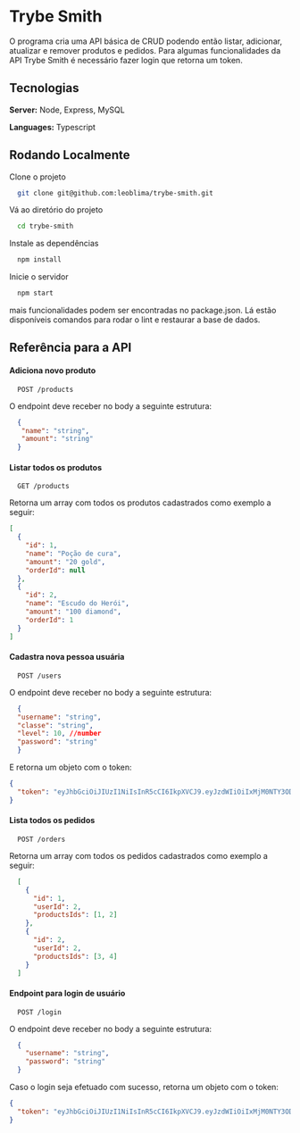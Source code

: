 
# Trybe Smith

O programa cria uma API básica de CRUD podendo então listar, adicionar, atualizar e remover produtos e pedidos. Para algumas funcionalidades da API Trybe Smith é necessário fazer login que retorna um token. 




## Tecnologias

**Server:** Node, Express, MySQL 

**Languages:** Typescript


## Rodando Localmente

Clone o projeto

```bash
  git clone git@github.com:leoblima/trybe-smith.git
```

Vá ao diretório do projeto

```bash
  cd trybe-smith
```

Instale as dependências

```bash
  npm install
```

Inicie o servidor

```bash
  npm start
```

mais funcionalidades podem ser encontradas no package.json. Lá estão disponíveis comandos para rodar o lint e restaurar a base de dados.
## Referência para a API 

#### Adiciona novo produto

```http
  POST /products
```
O endpoint deve receber no body a seguinte estrutura:

```json
  {
   "name": "string",
   "amount": "string"
  }
```

#### Listar todos os produtos

```http
  GET /products
```
Retorna um array com todos os produtos cadastrados como exemplo a seguir:
```json
[
  {
    "id": 1,
    "name": "Poção de cura",
    "amount": "20 gold",
    "orderId": null
  },
  {
    "id": 2,
    "name": "Escudo do Herói",
    "amount": "100 diamond",
    "orderId": 1
  }
]
```

#### Cadastra nova pessoa usuária

```http
  POST /users
```
O endpoint deve receber no body a seguinte estrutura:

```json
  {
  "username": "string",
  "classe": "string",
  "level": 10, //number
  "password": "string"
  }
```
E retorna um objeto com o token:

```json
{
  "token": "eyJhbGciOiJIUzI1NiIsInR5cCI6IkpXVCJ9.eyJzdWIiOiIxMjM0NTY3ODkwIiwibmFtZSI6IkpvaG4gRG9lIiwiaWF0IjoxNTE2MjM5MDIyfQ.SflKxwRJSMeKKF2QT4fwpMeJf36POk6yJV_adQssw5c"
}
```

#### Lista todos os pedidos

```http
  POST /orders
```
Retorna um array com todos os pedidos cadastrados como exemplo a seguir:

```json
  [
    {
      "id": 1,
      "userId": 2,
      "productsIds": [1, 2]
    },
    {
      "id": 2,
      "userId": 2,
      "productsIds": [3, 4]
    }
  ]
```

#### Endpoint para login de usuário

```http
  POST /login
```

O endpoint deve receber no body a seguinte estrutura:

```json
  {
    "username": "string",
    "password": "string"
  }
```

Caso o login seja efetuado com sucesso, retorna um objeto com o token:

```json
{
  "token": "eyJhbGciOiJIUzI1NiIsInR5cCI6IkpXVCJ9.eyJzdWIiOiIxMjM0NTY3ODkwIiwibmFtZSI6IkpvaG4gRG9lIiwiaWF0IjoxNTE2MjM5MDIyfQ.SflKxwRJSMeKKF2QT4fwpMeJf36POk6yJV_adQssw5c"
}
```
